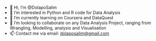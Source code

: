 - 👋 Hi, I’m @DolapoSalim
- 👀 I’m interested in Python and R code for Data Analysis
- 🌱 I’m currently learning on Coursera and DataQuest
- 💞️ I’m looking to collaborate on any Data Analysis Project, ranging from Wrangling, Modelling, analysis and Visualisation
- 📫 Contact me via email: dolaposalim@gmail.com 

<!---
DolapoSalim/DolapoSalim is a ✨ special ✨ repository because its `README.md` (this file) appears on your GitHub profile.
You can click the Preview link to take a look at your changes.
--->
